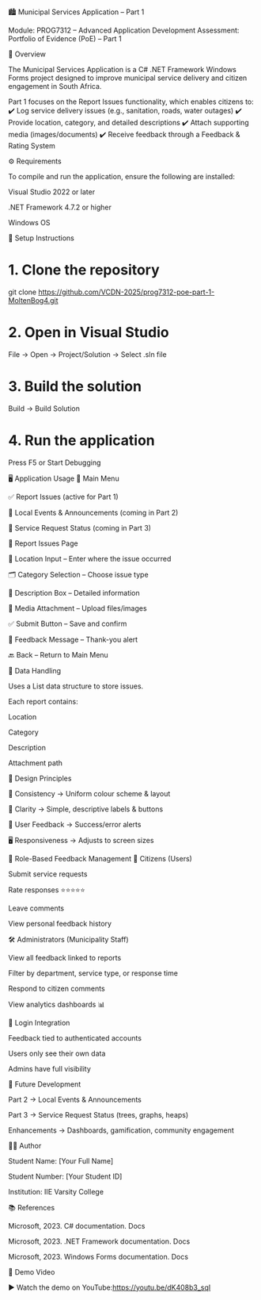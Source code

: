🏙️ Municipal Services Application – Part 1






Module: PROG7312 – Advanced Application Development
Assessment: Portfolio of Evidence (PoE) – Part 1

📖 Overview

The Municipal Services Application is a C# .NET Framework Windows Forms project designed to improve municipal service delivery and citizen engagement in South Africa.

Part 1 focuses on the Report Issues functionality, which enables citizens to:
✔️ Log service delivery issues (e.g., sanitation, roads, water outages)
✔️ Provide location, category, and detailed descriptions
✔️ Attach supporting media (images/documents)
✔️ Receive feedback through a Feedback & Rating System

⚙️ Requirements

To compile and run the application, ensure the following are installed:

Visual Studio 2022 or later

.NET Framework 4.7.2 or higher

Windows OS

🚀 Setup Instructions
# 1. Clone the repository
git clone https://github.com/VCDN-2025/prog7312-poe-part-1-MoltenBog4.git

# 2. Open in Visual Studio
File → Open → Project/Solution → Select .sln file

# 3. Build the solution
Build → Build Solution

# 4. Run the application
Press F5 or Start Debugging

🖥️ Application Usage
📌 Main Menu

✅ Report Issues (active for Part 1)

🚧 Local Events & Announcements (coming in Part 2)

🚧 Service Request Status (coming in Part 3)

📝 Report Issues Page

📍 Location Input – Enter where the issue occurred

🗂️ Category Selection – Choose issue type

📝 Description Box – Detailed information

📎 Media Attachment – Upload files/images

✅ Submit Button – Save and confirm

🔔 Feedback Message – Thank-you alert

🔙 Back – Return to Main Menu

📂 Data Handling

Uses a List data structure to store issues.

Each report contains:

Location

Category

Description

Attachment path

🎨 Design Principles

🎯 Consistency → Uniform colour scheme & layout

🧾 Clarity → Simple, descriptive labels & buttons

💬 User Feedback → Success/error alerts

🖥️ Responsiveness → Adjusts to screen sizes

🔑 Role-Based Feedback Management
👤 Citizens (Users)

Submit service requests

Rate responses ⭐⭐⭐⭐⭐

Leave comments

View personal feedback history

🛠️ Administrators (Municipality Staff)

View all feedback linked to reports

Filter by department, service type, or response time

Respond to citizen comments

View analytics dashboards 📊

🔐 Login Integration

Feedback tied to authenticated accounts

Users only see their own data

Admins have full visibility

🔮 Future Development

Part 2 → Local Events & Announcements

Part 3 → Service Request Status (trees, graphs, heaps)

Enhancements → Dashboards, gamification, community engagement

👨‍💻 Author

Student Name: [Your Full Name]

Student Number: [Your Student ID]

Institution: IIE Varsity College

📚 References

Microsoft, 2023. C# documentation. Docs

Microsoft, 2023. .NET Framework documentation. Docs

Microsoft, 2023. Windows Forms documentation. Docs

🎥 Demo Video

▶️ Watch the demo on YouTube:https://youtu.be/dK408b3_sqI 
